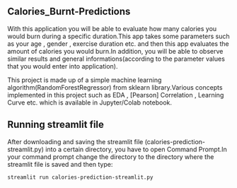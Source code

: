 ## Calories_Burnt-Predictions

With this application you will be able to evaluate how many calories you would burn during a specific duration.This app takes some parameters such as your age , gender , exercise duration etc. and then this app evaluates the amount of calories you would burn.In addition, you will be able to observe similar results and general informations(according to the parameter values that you would enter into application).

This project is made up of a simple machine learning algorithm(RandomForestRegressor) from sklearn library.Various concepts implemented in this project such as EDA , [Pearson] Correlation , Learning Curve etc. which is available in Jupyter/Colab notebook.

## Running streamlit file

After downloading and saving the streamlit file (calories-prediction-streamlit.py) into a certain directory, you have to open Command Prompt.In your command prompt change the directory to the directory where the streamlit file is saved and then type:

~~~
streamlit run calories-prediction-streamlit.py

~~~

